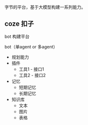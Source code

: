 
字节的平台，基于大模型构建一系列能力。


## coze 扣子

bot 构建平台

bot（单agent or 多agent）

- 规划能力
- 插件
  - 工具1 - 接口1
  - 工具2 - 接口2
- 记忆
  - 短期记忆
  - 长期记忆
- 知识库
  - 文本
  - 图片
  - 表格

